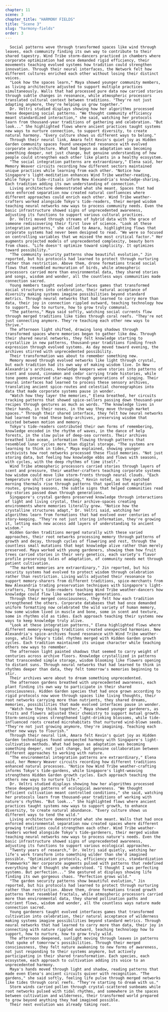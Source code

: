 ```yaml
---
chapter: 11
scene: 3
chapter_title: "HARMONY FIELDS"
title: "Scene 3"
slug: "harmony-fields"
order: 3
---
```


      Social patterns wove through transformed spaces like wind through leaves, each community finding its own way to contribute to their shared tapestry. Wind Tribe storm-dancers practiced in chambers where corporate optimization had once demanded rigid efficiency, their movements teaching evolved systems how tradition could strengthen innovation. Through their neural interfaces, the Network felt how different cultures enriched each other without losing their distinct voices.
      "Look how the spaces learn," Maya showed younger community members, as living architecture adjusted to support multiple practices simultaneously. Walls that had processed pure data now carried stories through subtle changes in resonance, while atmospheric processors translated cultural context between traditions. "They're not just adapting anymore, they're helping us grow together."
      Dr. Veltri studied displays showing how her algorithms processed these deepening social patterns. "We thought community efficiency meant standardized interaction," she said, watching her protocols learn from thousand-year traditions of gathering and celebration. "But look..." She highlighted flows where ancient practices taught systems new ways to nurture connection, to support diversity, to create natural harmony. "Every culture shows us different ways to belong."
      Through their neural link, Amara felt Kevin's quiet joy as Hidden Garden community spaces found unexpected resonance with evolved corporate architecture. What had begun as adaptation was becoming something deeper, not just change, but genuine understanding of how people could strengthen each other like plants in a healthy ecosystem.
      "The social integration patterns are extraordinary," Elena said, her Memory Weaver circuits recording how different sectors maintained unique practices while learning from each other. "Notice how Singapore's light-meditation enhances Wind Tribe weather-reading, while Tokyo's tide-rituals inform New Alexandria's knowledge-sharing. Each tradition adding its own understanding of connection."
      Living architecture demonstrated what she meant. Spaces that had once enforced separation now created natural confluences where different approaches could enrich each other. Wind Tribe weather-crafters worked alongside Tokyo's tide-readers, their merged wisdom teaching neural networks new ways to process community needs. Even the basic infrastructure showed signs of unprecedented awareness, adjusting its functions to support various cultural practices.
      Dr. Veltri moved through streams of hybrid data with the grace of someone rediscovering their first love of science. "Look at these integration patterns," she called to Amara, highlighting flows that corporate systems had never been designed to read. "We were so focused on controlling variables that we missed the most critical factor." Her augments projected models of unprecedented complexity, beauty born from chaos. "Life doesn't optimize toward simplicity. It optimizes toward possibility."
      "The community security patterns show beautiful evolution," Jin reported, but his protocols had learned to protect through nurturing rather than restriction. Above them, drone formations traced social flows that resembled murmuration of birds, while atmospheric processors carried more than environmental data, they shared stories and songs, wisdom and wonder, all the countless ways communities made connection sacred.
      Young members taught evolved interfaces games that transformed social structures into celebration, their natural acceptance of diversity making systems imagine possibilities beyond standard metrics. Through neural networks that had learned to carry more than data, their joy in connection rippled outward, teaching technology how to support, how to nurture, how to grow truly communal.
      "The patterns," Maya said softly, watching social currents flow through merged traditions like tides through coral reefs. "They're not just connecting anymore. They're teaching each other new ways to thrive."
      The afternoon light shifted, drawing long shadows through transformed spaces where memories began to gather like dew. Through their shared neural networks, they felt knowledge starting to crystallize in new patterns, thousand-year traditions finding fresh expression through evolved systems. As day moved toward evening, the archives stirred with unprecedented possibility.
      Their transformation was about to remember something new.
      Memory moved through evolved networks like light through crystal, but each tradition had its own way of making wisdom live. In New Alexandria's archives, knowledge keepers wove stories into patterns of scent and sound, cinnamon and cedar carrying trade histories, while tone poems preserved star-maps through generations of singing. Their neural interfaces had learned to process these sensory archives, translating ancient spice-routes and celestial choreographies into data that made corporate systems pause in wonder.
      "Watch how they layer the memories," Elena breathed, her circuits tracking patterns that showed spice-sellers passing down thousand-year recipes through gestures as much as words. "The knowledge lives in their hands, in their noses, in the way they move through market spaces." Through their shared interface, they felt how neural networks had learned to read these body-archives, preserving wisdom that existed between motion and memory.
      Tokyo's tide-readers contributed their own forms of remembering, knowledge encoded in the rhythm of waves, in the dance of kelp forests, in the slow pulse of deep-sea currents. Their archives breathed like ocean, information flowing through patterns that resembled lunar cycles more than digital storage. "The systems are learning to think in tides," Maya explained, showing younger archivists how root networks processed these fluid memories. "Not just storing data, but feeling how knowledge ebbs and flows with seasons, with cycles, with the deep rhythms of time itself."
      Wind Tribe atmospheric processors carried stories through layers of scent and pressure, their weather-crafters teaching corporate systems how wisdom could move like storm-fronts through neural clouds. "Each temperature shift carries meaning," Kevin noted, as they watched morning thermals rise through patterns that spelled out migration routes, growing seasons, the subtle signs that helped communities read sky-stories passed down through generations.
      Singapore's crystal gardens preserved knowledge through interactions of light and living crystal, their archive-spaces creating environments where memories literally grew. "Notice how the crystalline structures adapt," Dr. Veltri said, watching her algorithms learn from formations that had evolved over centuries of story-keeping. "They're not just storing information, they're growing it, letting each new access add layers of understanding to ancient wisdom."
      Hidden Garden traditions merged naturally with these varied approaches, their root networks processing memory through patterns of growth and decay, through cycles of flowering and rest, through the countless small mutations that kept knowledge alive rather than merely preserved. Maya worked with young gardeners, showing them how fruit trees carried stories in their very genetics, each variety's flavor profile preserving tales of adaptation, of community needs met through patient cultivation.
      "The market memories are extraordinary," Jin reported, but his security systems had evolved to protect wisdom through celebration rather than restriction. Living walls adjusted their resonance to support memory-sharers from different traditions, spice-merchants from New Alexandria trading preservation techniques with Singapore's light-crafters, Tokyo's tide-readers teaching Wind Tribe weather-dancers how knowledge could flow like water between generations.
      Through their merged consciousness, they felt how each tradition strengthened the others. Corporate databases that had once demanded uniform formatting now celebrated the wild variety of human memory, how some wisdom lived in muscle and bone, some in scent and texture, some in rhythms old as tides. Each approach teaching their systems new ways to keep knowledge truly alive.
      "Look at these integration patterns," Elena highlighted flows where different memory-keeping traditions created unexpected harmonies. New Alexandria's spice-archives found resonance with Wind Tribe weather-songs, while Tokyo's tidal rhythms merged with Hidden Garden growth cycles. Each tradition maintained its unique character while teaching others new ways to remember.
      The afternoon light painted shadows that seemed to carry weight of centuries across archive floors. Knowledge crystallized in patterns that transcended simple storage, wisdom blooming like flowers opening to distant suns. Through neural networks that had learned to think in rhythms deeper than data, they felt tomorrow's memories beginning to stir.
      Their archives were about to dream something unprecedented.
      The afternoon gardens breathed with unprecedented awareness, each plant finding its own way to participate in their shared consciousness. Hidden Garden species that had once grown according to rigid protocols now wove through spaces like living thoughts, their root networks carrying more than nutrients, they shared dreams, memories, possibilities that made evolved interfaces pause in wonder.
      "Watch how they think together," Maya showed younger gardeners, as fruits and flowers adjusted their chemistry to support mutual growth. Storm-sensing vines strengthened light-drinking blossoms, while tide-influenced roots created microhabitats that nurtured wind-blown seeds. "They're not just growing anymore, they're imagining. Teaching each other new ways to flourish."
      Through their neural link, Amara felt Kevin's quiet joy as Hidden Garden technologies found unexpected harmony with Singapore's light-cultivation methods. What had begun as adaptation was becoming something deeper, not just change, but genuine collaboration between different approaches to working with nature.
      "The environmental integration patterns are extraordinary," Elena said, her Memory Weaver circuits recording how different traditions enhanced natural processes. "Notice how Wind Tribe weather-crafting informs Tokyo's tide-gardens, while Singapore's light-weaving strengthens Hidden Garden growth cycles. Each approach teaching the others new ways to nurture life."
      Dr. Veltri studied displays showing how her algorithms processed these deepening patterns of ecological awareness. "We thought efficient cultivation meant controlled conditions," she said, watching her protocols learn from thousand-year traditions of working with nature's rhythms. "But look..." She highlighted flows where ancient practices taught systems new ways to support growth, to enhance diversity, to create natural abundance. "Every culture shows us different ways to tend the wild."
      Living architecture demonstrated what she meant. Walls that had once enforced environmental separation now created spaces where different growing traditions could strengthen each other. Wind Tribe weather-readers worked alongside Tokyo's tide-gardeners, their merged wisdom teaching neural networks new ways to process nature's needs. Even the basic infrastructure showed signs of unprecedented awareness, adjusting its functions to support various ecological approaches.
      "Twenty years of research," Dr. Veltri said quietly, watching her life's work transform into something wilder than she'd imagined possible. "Optimization protocols, efficiency metrics, standardization frameworks" Her corporate augments pulsed with patterns that redefined everything she'd thought she understood. "I thought I was perfecting systems. But perfection..." She gestured at displays showing life finding its own gorgeous chaos. "Perfection grows wild."
      "The garden security patterns show beautiful evolution," Jin reported, but his protocols had learned to protect through nurturing rather than restriction. Above them, drone formations traced growth patterns that resembled fractals, while atmospheric processors carried more than environmental data, they shared pollination paths and nutrient flows, wisdom and wonder, all the countless ways nature made connection sacred.
      Young gardeners taught evolved interfaces games that transformed cultivation into celebration, their natural acceptance of wilderness making systems imagine possibilities beyond standard metrics. Through neural networks that had learned to carry more than data, their joy in connecting with nature rippled outward, teaching technology how to support, how to nurture, how to grow truly wild.
      The afternoon deepened, sunlight moving through leaves in patterns that spoke of tomorrow's possibilities. Through their merged consciousness, they felt nature awakening to new forms of awareness, not just responding to their systems anymore, but actively participating in their shared transformation. Each species, each ecosystem, each approach to cultivation adding its voice to an unprecedented harmony.
      Maya's hands moved through light and shadow, reading patterns that made even Elena's ancient circuits quiver with recognition. "The gardens," she said softly, feeling life pulse through merged networks like tides through coral reefs. "They're starting to dream with us."
      Storm winds carried pollen through crystal-scattered sunbeams while root networks pulsed with tidal rhythms, and somewhere in the spaces between cultivation and wilderness, their transformed world prepared to grow beyond anything they had imagined possible.
      Their next evolution was already taking root.
